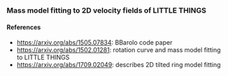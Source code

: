 ### Mass model fitting to 2D velocity fields of LITTLE THINGS

#### References
- https://arxiv.org/abs/1505.07834: BBarolo code paper
- https://arxiv.org/abs/1502.01281: rotation curve and mass model fitting to LITTLE THINGS
- https://arxiv.org/abs/1709.02049: describes 2D tilted ring model fitting 
